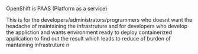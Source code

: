 OpenShift is PAAS (Platform as a service)

This is for the developers/administrators/programmers who doesnt want the headache of maintaining the infrastruture and for developers who develop the appliction and wants  environment ready to deploy containerized application to find out the result which leads to reduce of burden of mantaining infrastruture
n

